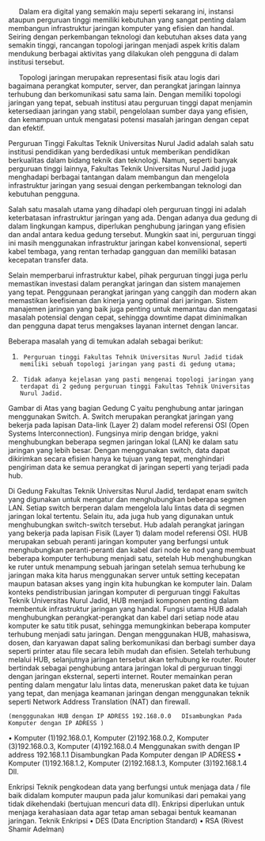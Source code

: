 
`	`Dalam era digital yang semakin maju seperti sekarang ini, instansi ataupun perguruan tinggi memiliki kebutuhan yang sangat penting dalam membangun infrastruktur jaringan komputer yang efisien dan handal. Seiring dengan perkembangan teknologi dan kebutuhan akses data yang semakin tinggi, rancangan topologi jaringan menjadi aspek kritis dalam mendukung berbagai aktivitas yang dilakukan oleh pengguna di dalam institusi tersebut.

`	`Topologi jaringan merupakan representasi fisik atau logis dari bagaimana perangkat komputer, server, dan perangkat jaringan lainnya terhubung dan berkomunikasi satu sama lain. Dengan memiliki topologi jaringan yang tepat, sebuah institusi atau perguruan tinggi dapat menjamin ketersediaan jaringan yang stabil, pengelolaan sumber daya yang efisien, dan kemampuan untuk mengatasi potensi masalah jaringan dengan cepat dan efektif.

Perguruan Tinggi Fakultas Teknik Universitas Nurul Jadid adalah salah satu institusi pendidikan yang berdedikasi untuk memberikan pendidikan berkualitas dalam bidang teknik dan teknologi. Namun, seperti banyak perguruan tinggi lainnya, Fakultas Teknik Universitas Nurul Jadid juga menghadapi berbagai tantangan dalam membangun dan mengelola infrastruktur jaringan yang sesuai dengan perkembangan teknologi dan kebutuhan pengguna.

Salah satu masalah utama yang dihadapi oleh perguruan tinggi ini adalah keterbatasan infrastruktur jaringan yang ada. Dengan adanya dua gedung di dalam lingkungan kampus, diperlukan penghubung jaringan yang efisien dan andal antara kedua gedung tersebut. Mungkin saat ini, perguruan tinggi ini masih menggunakan infrastruktur jaringan kabel konvensional, seperti kabel tembaga, yang rentan terhadap gangguan dan memiliki batasan kecepatan transfer data.

Selain memperbarui infrastruktur kabel, pihak perguruan tinggi juga perlu memastikan investasi dalam perangkat jaringan dan sistem manajemen yang tepat. Penggunaan perangkat jaringan yang canggih dan modern akan memastikan keefisienan dan kinerja yang optimal dari jaringan. Sistem manajemen jaringan yang baik juga penting untuk memantau dan mengatasi masalah potensial dengan cepat, sehingga downtime dapat diminimalkan dan pengguna dapat terus mengakses layanan internet dengan lancar.


Beberapa masalah yang di temukan adalah sebagai berikut:
1.		Perguruan tinggi Fakultas Tehnik Universitas Nurul Jadid tidak memiliki sebuah topologi jaringan yang pasti di gedung utama;
2.		Tidak adanya kejelasan yang pasti mengenai topologi jaringan yang terdapat di 2 gedung perguruan tinggi Fakultas Tehnik Universitas Nurul Jadid.

Gambar di Atas yang bagian Gedung C yaitu penghubung antar jaringan menggunakan Switch.
A. Switch merupakan perangkat jaringan yang bekerja pada lapisan Data-link (Layer 2) dalam model referensi OSI (Open Systems Interconnection). Fungsinya mirip dengan bridge, yakni menghubungkan beberapa segmen jaringan lokal (LAN) ke dalam satu jaringan yang lebih besar. Dengan menggunakan switch, data dapat dikirimkan secara efisien hanya ke tujuan yang tepat, menghindari pengiriman data ke semua perangkat di jaringan seperti yang terjadi pada hub.

Di Gedung Fakultas Teknik Universitas Nurul Jadid, terdapat enam switch yang digunakan untuk mengatur dan menghubungkan beberapa segmen LAN. Setiap switch berperan dalam mengelola lalu lintas data di segmen jaringan lokal tertentu.
Selain itu, ada juga hub yang digunakan untuk menghubungkan switch-switch tersebut. Hub adalah perangkat jaringan yang bekerja pada lapisan Fisik (Layer 1) dalam model referensi OSI.
HUB merupakan sebuah peranti jaringan komputer yang berfungsi untuk menghubungkan peranti-peranti dan kabel dari node ke nod yang membuat beberapa komputer terhubung menjadi satu, setelah Hub menghubungkan ke ruter untuk menampung sebuah jaringan setelah semua terhubung ke jaringan maka kita harus menggunakan server untuk setting kecepatan maupun batasan akses yang ingin kita hubungkan ke komputer lain. 
Dalam konteks pendistribusian jaringan komputer di perguruan tinggi Fakultas Teknik Universitas Nurul Jadid, HUB menjadi komponen penting dalam membentuk infrastruktur jaringan yang handal. Fungsi utama HUB adalah menghubungkan perangkat-perangkat dan kabel dari setiap node atau komputer ke satu titik pusat, sehingga memungkinkan beberapa komputer terhubung menjadi satu jaringan. Dengan menggunakan HUB, mahasiswa, dosen, dan karyawan dapat saling berkomunikasi dan berbagi sumber daya seperti printer atau file secara lebih mudah dan efisien.
Setelah terhubung melalui HUB, selanjutnya jaringan tersebut akan terhubung ke router. Router bertindak sebagai penghubung antara jaringan lokal di perguruan tinggi dengan jaringan eksternal, seperti internet. Router memainkan peran penting dalam mengatur lalu lintas data, meneruskan paket data ke tujuan yang tepat, dan menjaga keamanan jaringan dengan menggunakan teknik seperti Network Address Translation (NAT) dan firewall.

 	(mengggunakan HUB dengan IP ADRESS 192.168.0.0   DIsambungkan Pada Komputer dengan IP ADRESS )
•	Komputer (1)192.168.0.1, Komputer (2)192.168.0.2, Komputer (3)192.168.0.3, Komputer (4)192.168.0.4
 	Menggunakan swith dengan IP address 192.168.1.1   Disambungkan Pada Komputer dengan IP ADRESS
•	Komputer (1)192.168.1.2, Komputer (2)192.168.1.3, Komputer (3)192.168.1.4 Dll.

Enkripsi
Teknik pengkodean data yang berfungsi untuk menjaga data / file baik didalam komputer maupun pada jalur komunikasi dari pemakai yang tidak dikehendaki (bertujuan mencuri data dll). Enkripsi diperlukan untuk menjaga kerahasiaan data agar tetap aman sebagai bentuk keamanan jaringan.
Teknik Enkripsi
•	DES (Data Encription Standard)
•	RSA (Rivest Shamir Adelman)


